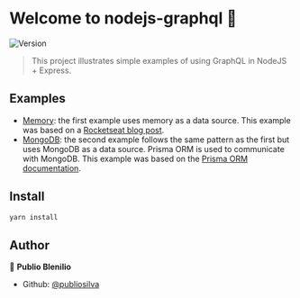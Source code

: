 # Welcome to nodejs-graphql 👋
![Version](https://img.shields.io/badge/version-1.0.0-blue.svg?cacheSeconds=2592000)

> This project illustrates simple examples of using GraphQL in NodeJS + Express.

## Examples

 - [Memory](./examples/memory.js): the first example uses memory as a data source. This example was based on a [Rocketseat blog post](https://blog.rocketseat.com.br/iniciando-graphql-nodejs-expressjs/).
 - [MongoDB](./examples/mongodb.js): the second example follows the same pattern as the first but uses MongoDB as a data source. Prisma ORM is used to communicate with MongoDB. This example was based on the [Prisma ORM documentation](https://www.prisma.io/graphql).

## Install

```sh
yarn install
```

## Author

👤 **Publio Blenilio**

* Github: [@publiosilva](https://github.com/publiosilva)
